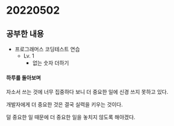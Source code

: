 # 20220502

## 공부한 내용
+ 프로그래머스 코딩테스트 연습
  - Lv. 1
    * 없는 숫자 더하기

#### 하루를 돌아보며
자소서 쓰는 것에 너무 집중하다 보니 더 중요한 일에 신경 쓰지 못하고 있다.

개발자에게 더 중요한 것은 결국 실력을 키우는 것이다.

덜 중요한 일 때문에 더 중요한 일을 놓치지 않도록 해야겠다.
